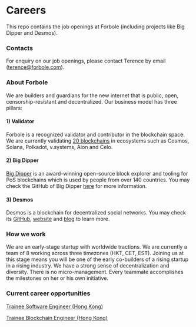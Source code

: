 # Careers
This repo contains the job openings at Forbole (including projects like Big Dipper and Desmos).

### Contacts
For enquiry on our job openings, please contact Terence by email (terence@forbole.com).

### About Forbole

We are builders and guardians for the new internet that is public, open, censorship-resistant and decentralized. Our business model has three pillars:

#### 1) Validator

Forbole is a recognized validator and contributor in the blockchain space. We are currently validating [20 blockchains](https://twitter.com/i/lists/1260342310417526784/members) in ecosystems such as Cosmos, Solana, Polkadot, v.systems, Aion and Celo.

#### 2) Big Dipper

[Big Dipper](https://cosmos.bigdipper.live/) is an award-winning open-source block explorer and tooling for PoS blockchains which is used by people from over 140 countries. You may check the GitHub of Big Dipper [here](https://github.com/forbole/big_dipper) for more information.

#### 3) Desmos

Desmos is a blockchain for decentralized social networks. You may check its [GitHub](https://github.com/desmos-labs), [website](http://desmos.network/) and [blog](https://medium.com/desmosnetwork) to learn more.

### How we work

We are an early-stage startup with worldwide tractions. We are currently a team of 8 working across three timezones (HKT, CET, EST). Joining us at this stage means you will be one of the early co-builders of a rising startup in a rising industry. We have a strong sense of decentralization and diversity. There is no micro-management. Every teammate accomplishes the milestones on her or his own initiative. 

### Current career opportunities

[Trainee Software Engineer (Hong Kong)](trainee_software_engineer.md)

[Trainee Blockchain Engineer (Hong Kong)](trainee_blockchain_engineer.md)
